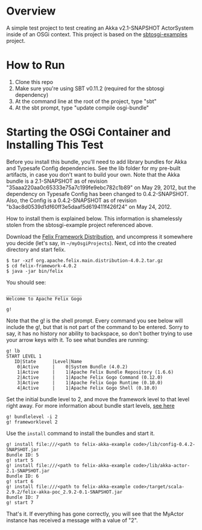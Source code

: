 # Overview
A simple test project to test creating an Akka v2.1-SNAPSHOT ActorSystem inside of an OSGi context.  This project is based on the [sbtosgi-examples](https://github.com/oscarvarto/sbtosgi-examples) project.

# How to Run
1. Clone this repo
2. Make sure you're using SBT v0.11.2 (required for the sbtosgi dependency)
2. At the command line at the root of the project, type "sbt"
3. At the sbt prompt, type "update compile osgi-bundle"

# Starting the OSGi Container and Installing This Test

Before you install this bundle, you'll need to add library bundles for Akka and Typesafe Config dependencies.  See the lib folder for my pre-built artifacts, in case you don't want to build your own.  Note that the Akka bundle is a 2.1-SNAPSHOT as of revision "35aaa220aa0c65333e75a7c199fe9ebc782c1b89" on May 29, 2012, but the dependency on Typesafe Config has been changed to 0.4.2-SNAPSHOT.  Also, the Config is a 0.4.2-SNAPSHOT as of revision "b3ac8d0539d1df60ff3e5daaf5d619411f426f24" on May 24, 2012.  

How to install them is explained below.  This information is shamelessly stolen from the sbtosgi-example project referenced above.

Download the [Felix Framework Distribution](http://felix.apache.org/site/downloads.cgi), and uncompress it somewhere you decide (let's say, in `~/myOsgiProjects`). Next, cd into the created directory and start felix.
```
$ tar -xzf org.apache.felix.main.distribution-4.0.2.tar.gz
$ cd felix-framework-4.0.2
$ java -jar bin/felix
```
You should see:
```
____________________________
Welcome to Apache Felix Gogo

g!
```
Note that the g! is the shell prompt.  Every command you see below will include the g!, but that is not part of the command to be entered.  Sorry to say, it has no history nor ability to backspace, so don't bother trying to use your arrow keys with it.  To see what bundles are running:
```
g! lb
START LEVEL 1
   ID|State      |Level|Name
    0|Active     |    0|System Bundle (4.0.2)
    1|Active     |    1|Apache Felix Bundle Repository (1.6.6)
    2|Active     |    1|Apache Felix Gogo Command (0.12.0)
    3|Active     |    1|Apache Felix Gogo Runtime (0.10.0)
    4|Active     |    1|Apache Felix Gogo Shell (0.10.0)
```
Set the initial bundle level to 2, and move the framework level to that level right away.  For more information about bundle start levels, [see here](http://aaronz-sakai.blogspot.com/2009/05/osgi-system-and-bundle-start-levels.html)
```
g! bundlelevel -i 2
g! frameworklevel 2
```
Use the `install` command to install the bundles and start it.
```
g! install file:///<path to felix-akka-example code>/lib/config-0.4.2-SNAPSHOT.jar
Bundle ID: 5
g! start 5
g! install file:///<path to felix-akka-example code>/lib/akka-actor-2.1-SNAPSHOT.jar
Bundle ID: 6
g! start 6
g! install file:///<path to felix-akka-example code>/target/scala-2.9.2/felix-akka-poc_2.9.2-0.1-SNAPSHOT.jar
Bundle ID: 7
g! start 7
```
That's it.  If everything has gone correctly, you will see that the MyActor instance has received a message with a value of "2".